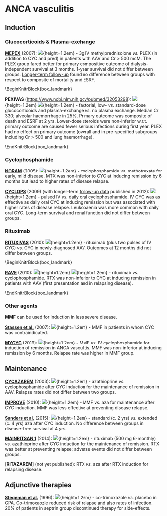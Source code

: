 # ANCA vasculitis

## Induction

### Glucocorticoids & Plasma-exchange

[**MEPEX**](https://www.ncbi.nlm.nih.gov/pubmed/17582159) (2007): ![](Logo_RCT.png){height=1.2em} - 3g IV methylprednisolone *vs.* PLEX (in addition to CYC and pred) in patients with AAV and Cr > 500 mcM.  The PLEX group fared better for primary compositive outcome of dialysis-independent survival at 3 months.  1-year survival did not differ between groups.  [Longer-term follow-up](https://www.ncbi.nlm.nih.gov/pubmed/23615499) found no difference between groups with respect to composite of mortality and ESRF.    

\BeginKnitrBlock{box_landmark}<div class="box_landmark">
**PEXIVAS** (https://www.ncbi.nlm.nih.gov/pubmed/32053298): ![](Logo_RCT.png){height=1.2em} ![](Logo_SEM.png){height=1.2em} - factorial, low- *vs.* standard-dose glucocorticoids and plasma-exchange *vs.* no plasma exchange.  Median Cr 330; alveolar haemorrhage in 25%.  Primary outcome was composite of death and ESRF at 2 yrs.  Lower-dose steroids were non-inferior w.r.t. primary outcome are caused fewer serious infections during first year.  PLEX had no effect on primary outcome (overall and in pre-specified subgroups including Cr > 500 and lung haemorrhage).  
</div>\EndKnitrBlock{box_landmark}


### Cyclophosphamide

[**NORAM**](https://www.ncbi.nlm.nih.gov/pubmed/16052573) (2005): ![](Logo_RCT.png){height=1.2em} - cyclophosphamide *vs.* methotrexate for early, mild disease.  MTX was non-inferior to CYC at inducing remission by 6 months but lead to higher rates of disease relapse.  

[**CYCLOPS**](https://www.ncbi.nlm.nih.gov/pubmed/19451574) (2009) (with longer-term [follow-up data](https://www.ncbi.nlm.nih.gov/pubmed/22128076) published in 2012): ![](Logo_RCT.png){height=1.2em} - pulsed IV *vs.* daily oral cyclophosphamide.  IV CYC was as effective as daily oral CYC at inducing remission but was associated with higher rates of disease relapse.  Leukopaenia was more common with daily oral CYC.  Long-term survival and renal function did not differ between groups.  


### Rituximab

[**RITUXIVAS**](https://www.ncbi.nlm.nih.gov/pubmed/20647198) (2010): ![](Logo_RCT.png){height=1.2em} - rituximab (plus two pulses of IV CYC) *vs.* CYC in newly-diagnosed AAV.  Outcomes at 12 months did not differ between groups.  

\BeginKnitrBlock{box_landmark}<div class="box_landmark">
[**RAVE**](https://www.ncbi.nlm.nih.gov/pubmed/20647199) (2010): ![](Logo_RCT.png){height=1.2em} ![](Logo_SEM.png){height=1.2em} - rituximab *vs.* cyclophosphamide.  RTX was non-inferior to CYC at inducing remission in patients with AAV (first presentation and in relapsing disease).  
</div>\EndKnitrBlock{box_landmark}

### Other agents

**MMF** can be used for induction in less severe disease.  

[**Stassen et al.**](https://www.ncbi.nlm.nih.gov/pubmed/17179175) (2007): ![](Logo_OBS.png){height=1.2em} - MMF in patients in whom CYC was contraindicated.  

[**MYCYC**](https://www.ncbi.nlm.nih.gov/pubmed/30612116) (2019): ![](Logo_RCT.png){height=1.2em} - MMF *vs.* IV cyclophosphamide for induction of remission in ANCA vasculitis.  MMF was non-inferior at inducing remission by 6 months.  Relapse rate was higher in MMF group.


## Maintenance

[**CYCAZAREM**](https://www.ncbi.nlm.nih.gov/pubmed/12840090) (2003): ![](Logo_RCT.png){height=1.2em} - azathioprine *vs.* cyclophosphamide after CYC induction for the maintenance of remission in AAV.  Relapse rates did not differ between two groups.     

[**IMPROVE**](https://www.ncbi.nlm.nih.gov/pubmed/21060104) (2010): ![](Logo_RCT.png){height=1.2em} - MMF *vs.* aza for maintenance after CYC induction.  MMF was less effective at preventing disease relapse.  

[**Sanders et al.**](https://www.ncbi.nlm.nih.gov/pubmed/27242368) (2015): ![](Logo_RCT.png){height=1.2em} - standard (c. 2 yrs) *vs.* extended (c. 4 yrs) aza after CYC induction.  No difference between groups in disease-free survival at 4 yrs.  

[**MAINRITSAN 1**](https://www.ncbi.nlm.nih.gov/pubmed/25372085) (2014): ![](Logo_RCT.png){height=1.2em} - rituximab (500 mg 6-monthly) *vs.* azathioprine after CYC induction for the maintenance of remission.  RTX was better at preventing relapse; adverse events did not differ between groups.  

[**RITAZAREM**] (not yet published): RTX *vs.* aza after RTX induction for relapsing disease.  


## Adjunctive therapies

[**Stegeman et al.**](https://www.ncbi.nlm.nih.gov/pubmed/8637536) (1996): ![](Logo_RCT.png){height=1.2em} - co-trimoxazole *vs.* placebo in GPA.  Co-trimoxaozle reduced risk of relapse and also rates of infection.  20% of patients in septrin group discontinued therapy for side-effects.  
